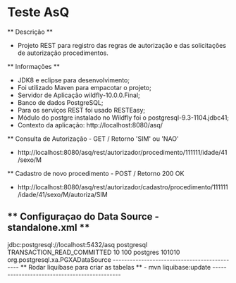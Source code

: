 # Teste AsQ

** Descrição **
- Projeto REST para registro das regras de autorização e das solicitações de autorização procedimentos.

** Informações **
- JDK8 e eclipse para desenvolvimento;
- Foi utilizado Maven para empacotar o projeto;
- Servidor de Aplicação wildfly-10.0.0.Final;
- Banco de dados PostgreSQL;
- Para os serviços REST foi usado RESTEasy; 
- Módulo do postgre instalado no Wildfly foi o postgresql-9.3-1104.jdbc41;
- Contexto da aplicação: http://localhost:8080/asq/
  
** Consulta de Autorização - GET / Retorno 'SIM' ou 'NAO'
- http://localhost:8080/asq/rest/autorizador/procedimento/111111/idade/41/sexo/M

** Cadastro de novo procedimento - POST / Retorno 200 OK
  - http://localhost:8080/asq/rest/autorizador/cadastro/procedimento/111111/idade/41/sexo/M/autoriza/SIM

** Configuraçao do Data Source - standalone.xml ** 
--------------------------------------------------
<datasource jta="true" jndi-name="java:jboss/datasources/AsqDS" pool-name="AsqDS" enabled="true" use-java-context="true">
<connection-url>jdbc:postgresql://localhost:5432/asq</connection-url>
<driver>postgresql</driver>
      <transaction-isolation>TRANSACTION_READ_COMMITTED</transaction-isolation>
      <pool>
          <min-pool-size>10</min-pool-size>
          <max-pool-size>100</max-pool-size>
      </pool>
      <security>
          <user-name>postgres</user-name>
          <password>101010</password>
      </security>
  </datasource>
  <drivers>
    <driver name="postgresql" module="org.postgresql">
        <xa-datasource-class>org.postgresql.xa.PGXADataSource</xa-datasource-class>
    </driver>
  </drivers>
---------------------------------------------
** Rodar liquibase para criar as tabelas **
- mvn liquibase:update
---------------------------------------------
